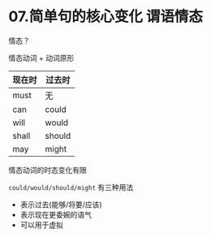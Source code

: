 # 07.简单句的核心变化 谓语情态

情态？

情态动词 + 动词原形

现在时|过去时
-|-
must|无
can|could
will|would
shall|should
may|might

情态动词的时态变化有限

`could/would/should/might` 有三种用法
* 表示过去(能够/将要/应该)
* 表示现在更委婉的语气
* 可以用于虚拟